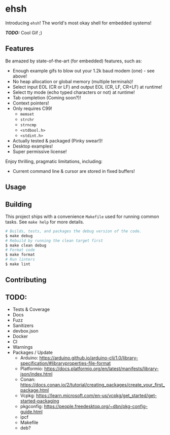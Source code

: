 # ehsh

Introducing `ehsh`! The world's most okay shell for embedded systems!

_**TODO:**_ Cool Gif ;)

## Features

Be amazed by state-of-the-art (for embedded) features, such as:

- Enough example gifs to blow out your 1.2k baud modem (one) - see above!
- No heap allocation or global memory (multiple terminals)!
- Select input EOL (CR or LF) and output EOL (CR, LF, CR+LF) at runtime!
- Select tty mode (echo typed characters or not) at runtime!
- Tab completion (Coming soon?)!
- Context pointers!
- Only requires C99!
    - `memset`
    - `strchr`
    - `strncmp`
    - `<stdbool.h>`
    - `<stdint.h>`
- Actually tested & packaged (Pinky swear!)!
- Desktop examples!
- Super permissive license!

Enjoy thrilling, pragmatic limitations, including:

- Current command line & cursor are stored in fixed buffers!

## Usage

## Building

This project ships with a convenience `Makefile` used for running common tasks.
See `make help` for more details.

```bash
# Builds, tests, and packages the debug version of the code.
$ make debug
# Rebuild by running the clean target first
$ make clean debug
# Format code
$ make format
# Run linters
$ make lint
```

## Contributing

## TODO:

- Tests & Coverage
- Docs
- Fuzz
- Sanitizers
- devbox.json
- Docker
- CI
- Warnings
- Packages / Update
    - Arduino: https://arduino.github.io/arduino-cli/1.0/library-specification/#libraryproperties-file-format
    - Platformio: https://docs.platformio.org/en/latest/manifests/library-json/index.html
    - Conan: https://docs.conan.io/2/tutorial/creating_packages/create_your_first_package.html
    - Vcpkg: https://learn.microsoft.com/en-us/vcpkg/get_started/get-started-packaging
    - pkgconfig: https://people.freedesktop.org/~dbn/pkg-config-guide.html
    - ipcf
    - Makefile
    - deb?
